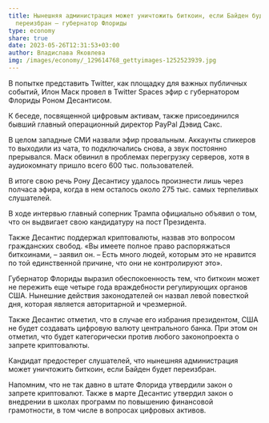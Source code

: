 ```yaml
---
title: Нынешняя администрация может уничтожить биткоин, если Байден будет
  переизбран – губернатор Флориды
type: economy
share: true
date: 2023-05-26T12:31:53+03:00
author: Владислава Яковлева
img: /images/economy/_129614768_gettyimages-1252523939.jpg
---
```

В попытке представить Twitter, как площадку для важных публичных событий, Илон Маск провел в Twitter Spaces эфир с губернатором Флориды Роном Десантисом.

К беседе, посвященной цифровым активам, также присоединился бывший главный операционный директор PayPal Дэвид Сакс.

В целом западные СМИ назвали эфир провальным. Аккаунты спикеров то выходили из чата, то подключались снова, а звук постоянно прерывался. Маск обвинил в проблемах перегрузку серверов, хотя в аудиокомнату пришло всего 600 тыс. пользователей.

В итоге свою речь Рону Десантису удалось произнести лишь через полчаса эфира, когда в нем осталось около 275 тыс. самых терпеливых слушателей.

В ходе интервью главный соперник Трампа официально объявил о том, что он выдвигает свою кандидатуру на пост Президента.

Также Десантис поддержал криптовалюты, назвав это вопросом гражданских свобод. «Вы имеете полное право распоряжаться биткоинами, – заявил он. – Есть много людей, которым это не нравится по той единственной причине, что они не контролируют это».

Губернатор Флориды выразил обеспокоенность тем, что биткоин может не пережить еще четыре года враждебности регулирующих органов США. Нынешние действия законодателей он назвал левой повесткой дня, которая является авторитарной и чрезмерной.

Также Десантис отметил, что в случае его избрания президентом, США не будет создавать цифровую валюту центрального банка. При этом он отметил, что будет категорически против любого законопроекта о запрете криптовалюты.

Кандидат предостерег слушателей, что нынешняя администрация может уничтожить биткоин, если Байден будет переизбран.

Напомним, что не так давно в штате Флорида утвердили закон о запрете криптовалют. Также в марте Десантис утвердил закон о внедрении в школах программ по повышению финансовой грамотности, в том числе в вопросах цифровых активов.